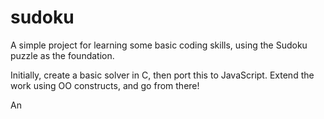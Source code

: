 # sudoku
A simple project for learning some basic coding skills, using the Sudoku puzzle as the foundation.

Initially, create a basic solver in C, then port this to JavaScript.  Extend the work using OO constructs, and go from there!

An


